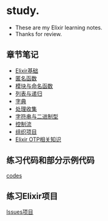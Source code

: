 # study.
* These are my Elixir learning notes.
* Thanks for review.

## 章节笔记

* [Elixir基础](notes/第4章.Elixir基础.md)
* [匿名函数](notes/第5章.匿名函数.md)
* [模块与命名函数](notes/第6章.模块与命名函数.md)
* [列表与递归](notes/第7章.列表与递归.md)
* [字典](notes/第8章.字典.md)
* [处理收集](notes/第10章.处理收集.md)
* [字符串与二进制型](notes/第11章.字符串与二进制型.md)
* [控制流](notes/第12章.控制流.md)
* [组织项目](notes/第13章.组织项目.md)
* [Elixir OTP相关知识](notes/OTP)


## 练习代码和部分示例代码

[codes](codes/)

## 练习Elixir项目

[Issues项目](issues/)

